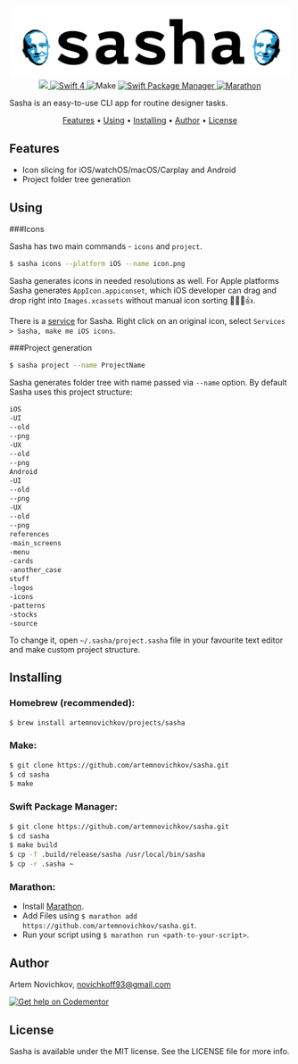 
<p align="center">
	<img src=".github/sasha-logo.png" alt="sasha" />
	<a href="https://dashboard.buddybuild.com/apps/59c2143aacf26b0001a4235c/build/latest?branch=master">
        <img src="https://dashboard.buddybuild.com/api/statusImage?appID=59c2143aacf26b0001a4235c&branch=master&build=latest" />
	<a href="https://swift.org">
    	<img src="https://img.shields.io/badge/swift-4-orange.svg?style=flat" alt="Swift 4" />
	</a>
		<img src="https://img.shields.io/badge/homebrew-compatible-brightgreen.svg?style=flat" alt="Make" />
  <a href="https://swift.org/package-manager">
  		<img src="https://img.shields.io/badge/spm-compatible-brightgreen.svg?style=flat" alt="Swift Package Manager" />
	</a>
  	<a href="https://github.com/JohnSundell/Marathon">
  		<img src="https://img.shields.io/badge/marathon-compatible-brightgreen.svg?style=flat" alt="Marathon" />
	</a>
</p>
Sasha is an easy-to-use CLI app for routine designer tasks.

<p align="center">
  <a href="#features">Features</a> • <a href="#using">Using</a> • <a href="#installing">Installing</a> • <a href="#author">Author</a> • <a href="#license">License</a>
</p>

## Features
- Icon slicing for iOS/watchOS/macOS/Carplay and Android
- Project folder tree generation

## Using

###Icons

Sasha has two main commands - `icons` and `project`.

```bash
$ sasha icons --platform iOS --name icon.png
```
Sasha generates icons in needed resolutions as well. For Apple platforms Sasha generates `AppIcon.appiconset`, which iOS developer can drag and drop right into `Images.xcassets` without manual icon sorting 👨🏻‍💻👍.

There is a [service](https://github.com/artemnovichkov/sasha/issues/5#issuecomment-358310264) for Sasha. Right click on an original icon, select `Services > Sasha, make me iOS icons`.

###Project generation
```bash
$ sasha project --name ProjectName
```
Sasha generates folder tree with name passed via `--name` option. By default Sasha uses this project structure:

```
iOS
-UI
--old
--png
-UX
--old
--png
Android
-UI
--old
--png
-UX
--old
--png
references
-main_screens
-menu
-cards
-another_case
stuff
-logos
-icons
-patterns
-stocks
-source
```
To change it, open `~/.sasha/project.sasha` file in your favourite text editor and make custom project structure.

## Installing

### Homebrew (recommended):

```bash
$ brew install artemnovichkov/projects/sasha
```

### Make:

```bash
$ git clone https://github.com/artemnovichkov/sasha.git
$ cd sasha
$ make
```

### Swift Package Manager:

```bash
$ git clone https://github.com/artemnovichkov/sasha.git
$ cd sasha
$ make build
$ cp -f .build/release/sasha /usr/local/bin/sasha
$ cp -r .sasha ~
```

### Marathon:

- Install [Marathon](https://github.com/johnsundell/marathon#installing).
- Add Files using `$ marathon add https://github.com/artemnovichkov/sasha.git`.
- Run your script using `$ marathon run <path-to-your-script>`.

## Author

Artem Novichkov, novichkoff93@gmail.com

[![Get help on Codementor](https://cdn.codementor.io/badges/get_help_github.svg)](https://www.codementor.io/artemnovichkov?utm_source=github&utm_medium=button&utm_term=artemnovichkov&utm_campaign=github)


## License

Sasha is available under the MIT license. See the LICENSE file for more info.

